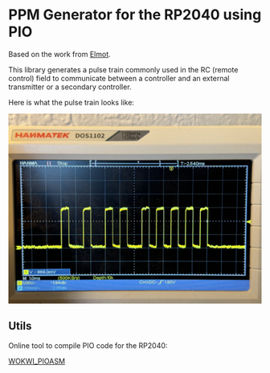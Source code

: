 # PPM Generator for the RP2040 using PIO

Based on the work from [Elmot](https://github.com/raspberrypi/pico-examples/pull/414).

This library generates a pulse train commonly used in the RC (remote control) field to communicate between a controller and an external transmitter or a secondary controller.

Here is what the pulse train looks like:

![Pulse train](docs/pulse_train.JPG)

## Utils

Online tool to compile PIO code for the RP2040:

[WOKWI_PIOASM](https://wokwi.com/tools/pioasm)

